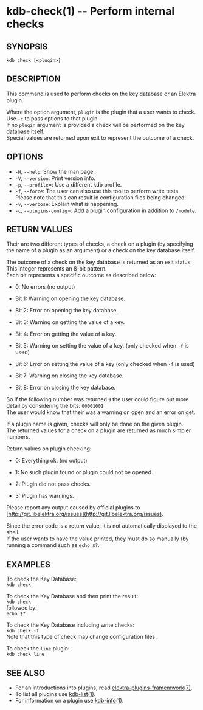 kdb-check(1) -- Perform internal checks
=======================================

## SYNOPSIS

`kdb check [<plugin>]`  

## DESCRIPTION

This command is used to perform checks on the key database or an Elektra plugin.

Where the option argument, `plugin` is the plugin that a user wants to check.  
Use `-c` to pass options to that plugin.  
If no `plugin` argument is provided a check will be performed on the key database itself.  
Special values are returned upon exit to represent the outcome of a check.  

## OPTIONS

- `-H`, `--help`:
  Show the man page.
- `-V`, `--version`:
  Print version info.
- `-p`, `--profile`=<profile>:
  Use a different kdb profile.
- `-f`, `--force`:
   The user can also use this tool to perform write tests. Please note that this can result in configuration files being changed!
- `-v`, `--verbose`:
  Explain what is happening.
- `-c`, `--plugins-config`=<pluginconfig>:
  Add a plugin configuration in addition to `/module`.


## RETURN VALUES

Their are two different types of checks, a check on a plugin (by specifying the name of a plugin as an argument) or a check on the key database itself.  

The outcome of a check on the key database is returned as an exit status.  
This integer represents an 8-bit pattern.  
Each bit represents a specific outcome as described below:  

 * 0:
   No errors (no output)  

 * Bit 1:
   Warning on opening the key database.  

 * Bit 2:
   Error on opening the key database.  

 * Bit 3:
   Warning on getting the value of a key.  

 * Bit 4:
   Error on getting the value of a key.  

 * Bit 5:
   Warning on setting the value of a key. (only checked when `-f` is used)  

 * Bit 6:
   Error on setting the value of a key (only checked when `-f` is used)  

 * Bit 7:
   Warning on closing the key database.  

 * Bit 8:
   Error on closing the key database.  

So if the following number was returned `9` the user could figure out more detail by considering the bits: `00001001`  
The user would know that their was a warning on open and an error on get.  

If a plugin name is given, checks will only be done on the given plugin.  
The returned values for a check on a plugin are returned as much simpler numbers.  

Return values on plugin checking:  

 * 0:
   Everything ok. (no output)  

 * 1:
   No such plugin found or plugin could not be opened.  

 * 2:
   Plugin did not pass checks.  

 * 3:
   Plugin has warnings.  

Please report any output caused by official plugins to [http://git.libelektra.org/issues](http://git.libelektra.org/issues).  

Since the error code is a return value, it is not automatically displayed to the shell.  
If the user wants to have the value printed, they must do so manually (by running a command such as `echo $?`.   


## EXAMPLES

To check the Key Database:  
`kdb check`  

To check the Key Database and then print the result:  
`kdb check`  
followed by:  
`echo $?`  

To check the Key Database including write checks:  
`kdb check -f`  
Note that this type of check may change configuration files.  

To check the `line` plugin:  
`kdb check line`  

## SEE ALSO

- For an introductions into plugins, read [elektra-plugins-framemwork(7)](elektra-plugins-framework.md).
- To list all plugins use [kdb-list(1)](kdb-list.md).
- For information on a plugin use [kdb-info(1)](kdb-info.md).
